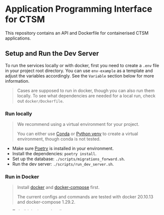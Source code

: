 # Application Programming Interface for CTSM

This repository contains an API and Dockerfile for containerised CTSM applications.

## Setup and Run the Dev Server

To run the services locally or with docker, first you need to create a `.env` file in your project root directory.
You can use `env-example` as a template and adjust the variables accordingly. See the `Variable` section below for more information.

> Cases are supposed to run in docker, though you can also run them locally. To see what dependencies are needed for a local run,
> check out `docker/Dockerfile`.

### Run locally
> We recommend using a virtual environment for your project.
>
> You can either use [Conda](https://docs.conda.io/en/latest/) or [Python venv](https://docs.python.org/3/library/venv.html) to create a virtual environment, though conda is not tested.

- Make sure [Poetry](https://python-poetry.org/) is installed in your environment.
- Install the dependencies: `poetry install`.
- Set up the database: `./scripts/migrations_forward.sh`.
- Run the dev server: `./scripts/run_dev_server.sh`.

### Run in Docker

> Install [docker](https://docs.docker.com/engine/install/) and [docker-compose](https://docs.docker.com/compose/install/) first.
>
> The current configs and commands are tested with docker 20.10.13 and docker-compose 1.29.2.

- To build the image locally, run `docker-compose -f docker-compose.dev.yaml build`.
- To run the docker services in debug mode, run `docker-compose -f docker-compose.dev.yaml up`.
- For production, run `docker-compose up`.

In order to avoid permission issues on folders handled by docker,
you can set `HOST_USER` and `HOST_UID` variables to their respective values for the host user under which you are running the docker commands.

You can do this either in your `.env` file or by exporting them in your environment.
THe following command is an example of how to set the variables:
`HOST_USER=$(whoami) HOST_UID=$(id -u) docker-compose -f docker-compose.dev.yaml up`

See `docker/entrypoint.sh` to see how permissions are updated when running the docker services.

### Variables

#### Adjustable Variables in `.env`:

|   Variable    | Required |                                                                                   Description                                                                                   |             Default             | Scope      |
|:-------------:|:--------:|:-------------------------------------------------------------------------------------------------------------------------------------------------------------------------------:|:-------------------------------:|------------|
|  MODEL_REPO   |    No    |                                                                           The model repository to use                                                                           | https://github.com/ESCOMP/CTSM/ | API/Docker |
| MODEL_VERSION |   Yes    |                                                                         The model repository tag to use                                                                         |                -                | API/Docker |
|     PORT      |    No    |                                                                    The port to use for API service in docker                                                                    |              8000               | Docker     |
|   HOST_USER   |    No    | Docker host user. If specified for a docker container, ownership of all folders within `resources` will be changed to the container host user<br/>It must be used with HOST_UID |                -                | Docker     |
|   HOST_UID    |    No    |                                                UID of docker host user. See `HOST_ID` above and the docker section for more info                                                |                -                | Docker     |

### Resources

TODO: describe the resources and how they must be set up.
